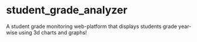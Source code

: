 # student_grade_analyzer
A student grade monitoring web-platform that displays students grade year-wise using 3d charts and graphs!
